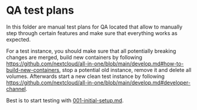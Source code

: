 # QA test plans

In this folder are manual test plans for QA located that allow to manually step through certain features and make sure that everything works as expected.

For a test instance, you should make sure that all potentially breaking changes are merged, build new containers by following https://github.com/nextcloud/all-in-one/blob/main/develop.md#how-to-build-new-containers, stop a potential old instance, remove it and delete all volumes. Afterwards start a new clean test instance by following https://github.com/nextcloud/all-in-one/blob/main/develop.md#developer-channel.

Best is to start testing with [001-initial-setup.md](./001-initial-setup.md).
